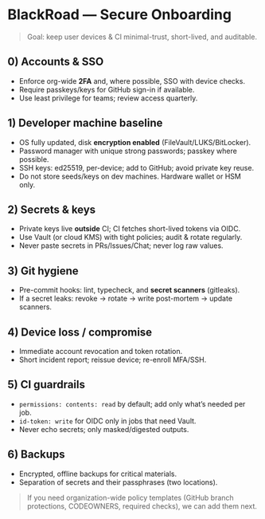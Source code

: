 # BlackRoad — Secure Onboarding

> Goal: keep user devices & CI minimal-trust, short-lived, and auditable.

## 0) Accounts & SSO
- Enforce org-wide **2FA** and, where possible, SSO with device checks.
- Require passkeys/keys for GitHub sign-in if available.
- Use least privilege for teams; review access quarterly.

## 1) Developer machine baseline
- OS fully updated, disk **encryption enabled** (FileVault/LUKS/BitLocker).
- Password manager with unique strong passwords; passkey where possible.
- SSH keys: ed25519, per-device; add to GitHub; avoid private key reuse.
- Do not store seeds/keys on dev machines. Hardware wallet or HSM only.

## 2) Secrets & keys
- Private keys live **outside** CI; CI fetches short-lived tokens via OIDC.
- Use Vault (or cloud KMS) with tight policies; audit & rotate regularly.
- Never paste secrets in PRs/Issues/Chat; never log raw values.

## 3) Git hygiene
- Pre-commit hooks: lint, typecheck, and **secret scanners** (gitleaks).
- If a secret leaks: revoke → rotate → write post-mortem → update scanners.

## 4) Device loss / compromise
- Immediate account revocation and token rotation.
- Short incident report; reissue device; re-enroll MFA/SSH.

## 5) CI guardrails
- `permissions: contents: read` by default; add only what’s needed per job.
- `id-token: write` for OIDC only in jobs that need Vault.
- Never echo secrets; only masked/digested outputs.

## 6) Backups
- Encrypted, offline backups for critical materials.
- Separation of secrets and their passphrases (two locations).

> If you need organization-wide policy templates (GitHub branch protections, CODEOWNERS, required checks), we can add them next.
